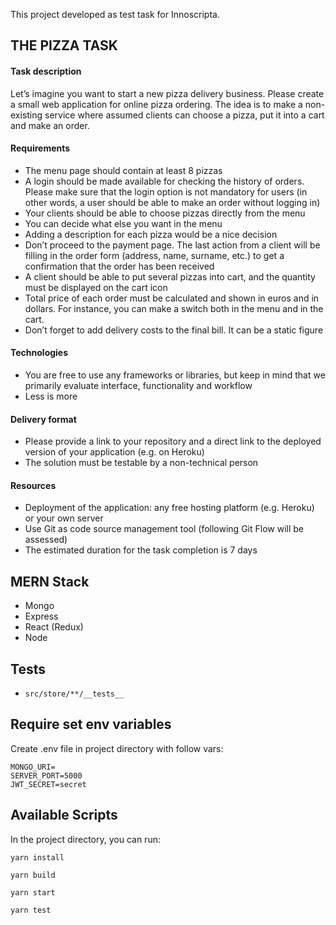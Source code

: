 This project developed as test task for Innoscripta.

## THE PIZZA TASK
#### Task description
Let’s imagine you want to start a new pizza delivery business. Please create a small web application for online pizza ordering. The idea is to make a non-existing service where assumed clients can choose a pizza, put it into a cart and make an order.
#### Requirements
- The menu page should contain at least 8 pizzas
- A login should be made available for checking the history of orders. Please make sure that the login option is not mandatory for users (in other words, a user should be able to make an order without logging in)
- Your clients should be able to choose pizzas directly from the menu
- You can decide what else you want in the menu
- Adding a description for each pizza would be a nice decision
- Don’t proceed to the payment page. The last action from a client will be filling in the order form (address, name, surname, etc.) to get a confirmation that the order has been received
- A client should be able to put several pizzas into cart, and the quantity must be displayed on the cart icon
- Total price of each order must be calculated and shown in euros and in dollars. For instance, you can make a switch both in the menu and in the cart.
- Don’t forget to add delivery costs to the final bill. It can be a static figure
#### Technologies
- You are free to use any frameworks or libraries, but keep in mind that we primarily evaluate interface, functionality and workflow
- Less is more
#### Delivery format
- Please provide a link to your repository and a direct link to the deployed version of your application (e.g. on Heroku)
- The solution must be testable by a non-technical person
#### Resources
- Deployment of the application: any free hosting platform (e.g. Heroku) or your own server
- Use Git as code source management tool (following Git Flow will be assessed)
- The estimated duration for the task completion is 7 days

## MERN Stack
- Mongo
- Express
- React (Redux)
- Node

## Tests
- `src/store/**/__tests__`

## Require set env variables
Create .env file in project directory with follow vars:

```
MONGO_URI=
SERVER_PORT=5000
JWT_SECRET=secret
```

## Available Scripts

In the project directory, you can run:

`yarn install`

`yarn build`

`yarn start`

`yarn test`


